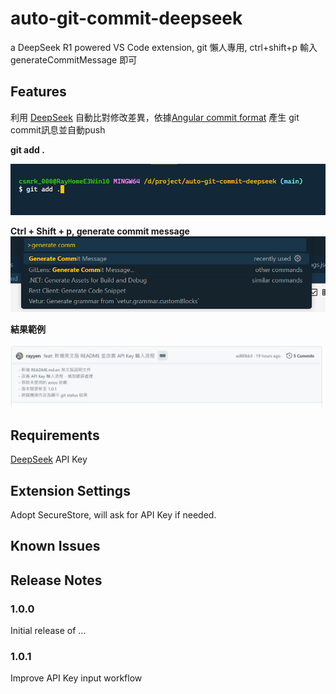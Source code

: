 # auto-git-commit-deepseek

a DeepSeek R1 powered VS Code extension, git 懶人專用, ctrl+shift+p 輸入 generateCommitMessage 即可

## Features

利用 [DeepSeek](https://www.deepseek.com/) 自動比對修改差異，依據[Angular commit format](https://github.com/angular/angular/blob/main/CONTRIBUTING.md) 產生 git commit訊息並自動push

**git add .**

![1738129196418](image/README/1738129196418.png)

**Ctrl + Shift + p, generate commit message**
![1738129330842](image/README/1738129330842.png)

**結果範例**

![1738128627027](image/README/1738128627027.png)

## Requirements

[DeepSeek](https://www.deepseek.com/) API Key

## Extension Settings

Adopt SecureStore, will ask for API Key if needed.

## Known Issues

## Release Notes

### 1.0.0

Initial release of ...

### 1.0.1

Improve API Key input workflow
